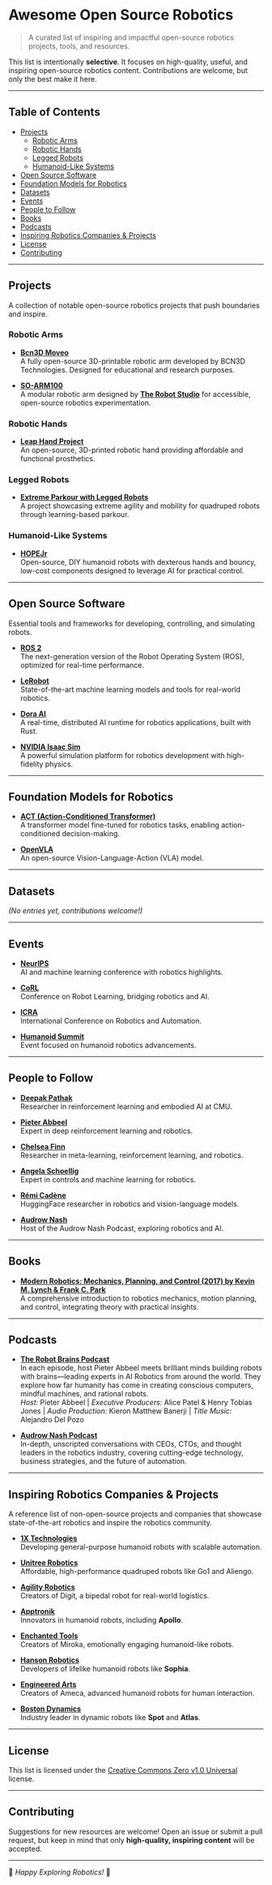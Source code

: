 # Awesome Open Source Robotics
> A curated list of inspiring and impactful open-source robotics projects, tools, and resources.

This list is intentionally **selective**. It focuses on high-quality, useful, and inspiring open-source robotics content. Contributions are welcome, but only the best make it here.

---

## Table of Contents
- [Projects](#projects)
  - [Robotic Arms](#robotic-arms)
  - [Robotic Hands](#robotic-hands)
  - [Legged Robots](#legged-robots)
  - [Humanoid-Like Systems](#humanoid-like-systems)
- [Open Source Software](#open-source-software)
- [Foundation Models for Robotics](#foundation-models-for-robotics)
- [Datasets](#datasets)
- [Events](#events)
- [People to Follow](#people-to-follow)
- [Books](#books)
- [Podcasts](#podcasts)
- [Inspiring Robotics Companies & Projects](#inspiring-robotics-companies--projects)
- [License](#license)
- [Contributing](#contributing)

---

## Projects
A collection of notable open-source robotics projects that push boundaries and inspire.

### Robotic Arms
- **[Bcn3D Moveo](https://github.com/BCN3D/BCN3D-Moveo)**  
  A fully open-source 3D-printable robotic arm developed by BCN3D Technologies. Designed for educational and research purposes.

- **[SO-ARM100](https://github.com/TheRobotStudio/SO-ARM100)**  
  A modular robotic arm designed by **[The Robot Studio](https://www.therobotstudio.com/)** for accessible, open-source robotics experimentation.

### Robotic Hands
- **[Leap Hand Project](https://leaphand.com/)**  
  An open-source, 3D-printed robotic hand providing affordable and functional prosthetics.

### Legged Robots
- **[Extreme Parkour with Legged Robots](https://extreme-parkour.github.io/)**  
  A project showcasing extreme agility and mobility for quadruped robots through learning-based parkour.

### Humanoid-Like Systems
- **[HOPEJr](https://github.com/TheRobotStudio/HOPEJr)**  
  Open-source, DIY humanoid robots with dexterous hands and bouncy, low-cost components designed to leverage AI for practical control.

---

## Open Source Software
Essential tools and frameworks for developing, controlling, and simulating robots.

- **[ROS 2](https://docs.ros.org/en/foxy/index.html)**  
  The next-generation version of the Robot Operating System (ROS), optimized for real-time performance.

- **[LeRobot](https://huggingface.co/lerobot)**  
  State-of-the-art machine learning models and tools for real-world robotics.

- **[Dora AI](https://dora-rs.ai/)**  
  A real-time, distributed AI runtime for robotics applications, built with Rust.

- **[NVIDIA Isaac Sim](https://developer.nvidia.com/isaac-sim)**  
  A powerful simulation platform for robotics development with high-fidelity physics.

---

## Foundation Models for Robotics
- **[ACT (Action-Conditioned Transformer)](https://huggingface.co/leobot/so-100)**  
  A transformer model fine-tuned for robotics tasks, enabling action-conditioned decision-making.

- **[OpenVLA](https://openvla.github.io/)**  
  An open-source Vision-Language-Action (VLA) model.

---

## Datasets
*(No entries yet, contributions welcome!)*

---

## Events
- **[NeurIPS](https://neurips.cc/)**  
  AI and machine learning conference with robotics highlights.

- **[CoRL](https://www.robot-learning.org/)**  
  Conference on Robot Learning, bridging robotics and AI.

- **[ICRA](https://www.ieee-icra.org/)**  
  International Conference on Robotics and Automation.

- **[Humanoid Summit](https://humanoidsummit.com/)**  
  Event focused on humanoid robotics advancements.

---

## People to Follow
- **[Deepak Pathak](https://twitter.com/pathak2206)**  
  Researcher in reinforcement learning and embodied AI at CMU.

- **[Pieter Abbeel](https://twitter.com/pabbeel)**  
  Expert in deep reinforcement learning and robotics.

- **[Chelsea Finn](https://twitter.com/chelseabfinn)**  
  Researcher in meta-learning, reinforcement learning, and robotics.

- **[Angela Schoellig](https://twitter.com/angelaschoellig)**  
  Expert in controls and machine learning for robotics.

- **[Rémi Cadène](https://twitter.com/remicadene)**  
  HuggingFace researcher in robotics and vision-language models.

- **[Audrow Nash](https://twitter.com/audrow)**  
  Host of the Audrow Nash Podcast, exploring robotics and AI.

---

## Books
- **[Modern Robotics: Mechanics, Planning, and Control (2017) by Kevin M. Lynch & Frank C. Park](https://www.amazon.co.uk/gp/product/1107156300/ref=ppx_yo_dt_b_search_asin_title?ie=UTF8&psc=1)**  
  A comprehensive introduction to robotics mechanics, motion planning, and control, integrating theory with practical insights.

---

## Podcasts
- **[The Robot Brains Podcast](https://open.spotify.com/show/2qbLq3HrhTnnmmsHc37QOD)**  
  In each episode, host Pieter Abbeel meets brilliant minds building robots with brains—leading experts in AI Robotics from around the world. They explore how far humanity has come in creating conscious computers, mindful machines, and rational robots.  
  *Host:* Pieter Abbeel | *Executive Producers:* Alice Patel & Henry Tobias Jones | *Audio Production:* Kieron Matthew Banerji | *Title Music:* Alejandro Del Pozo

- **[Audrow Nash Podcast](https://open.spotify.com/show/74jWpWiLwsasY2QHtDcl8I)**  
  In-depth, unscripted conversations with CEOs, CTOs, and thought leaders in the robotics industry, covering cutting-edge technology, business strategies, and the future of automation.

---

## Inspiring Robotics Companies & Projects
A reference list of non-open-source projects and companies that showcase state-of-the-art robotics and inspire the robotics community.

- **[1X Technologies](https://1x.tech/)**  
   Developing general-purpose humanoid robots with scalable automation.

- **[Unitree Robotics](https://www.unitree.com/)**  
   Affordable, high-performance quadruped robots like Go1 and Aliengo.

- **[Agility Robotics](https://agilityrobotics.com/)**  
   Creators of Digit, a bipedal robot for real-world logistics.

- **[Apptronik](https://apptronik.com/)**  
   Innovators in humanoid robots, including **Apollo**.

- **[Enchanted Tools](https://enchanted.tools/)**  
   Creators of Miroka, emotionally engaging humanoid-like robots.

- **[Hanson Robotics](https://hansonrobotics.com/)**  
   Developers of lifelike humanoid robots like **Sophia**.

- **[Engineered Arts](https://engineeredarts.co.uk/)**  
   Creators of Ameca, advanced humanoid robots for human interaction.

- **[Boston Dynamics](https://www.bostondynamics.com/)**  
   Industry leader in dynamic robots like **Spot** and **Atlas**.

---

## License
This list is licensed under the [Creative Commons Zero v1.0 Universal](https://creativecommons.org/publicdomain/zero/1.0/) license.

---

## Contributing
Suggestions for new resources are welcome! Open an issue or submit a pull request, but keep in mind that only **high-quality, inspiring content** will be accepted.

---

🚀 *Happy Exploring Robotics!* 🚀
